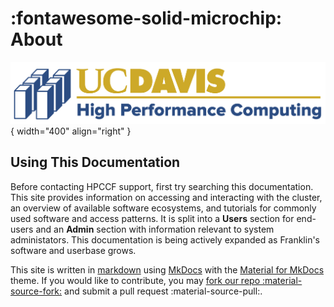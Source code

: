 # :fontawesome-solid-microchip: About

![HPC unit signature](assets/HPC-unit-signature.png){ width="400" align="right" }

## Using This Documentation

Before contacting HPCCF support, first try searching this documentation.
This site provides information on accessing and interacting with the cluster,
an overview of available software ecosystems, and tutorials for commonly used software and access patterns.
It is split into a **Users** section for end-users and an **Admin** section with information relevant to system
administators.
This documentation is being actively expanded as Franklin's software and userbase grows.

This site is written in [markdown](https://daringfireball.net/projects/markdown/) using [MkDocs](www.mkdocs.org) with the [Material for MkDocs](https://squidfunk.github.io/mkdocs-material/) theme.
If you would like to contribute, you may [fork our repo :material-source-fork:](https://github.com/ucdavis/hpccf-docs/fork) and submit a pull request :material-source-pull:.